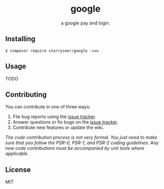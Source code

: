 <h1 align="center"> google </h1>

<p align="center"> a google pay and login.</p>


## Installing

```shell
$ composer require starryseer/google -vvv
```

## Usage

TODO

## Contributing

You can contribute in one of three ways:

1. File bug reports using the [issue tracker](https://github.com/starryseer/google/issues).
2. Answer questions or fix bugs on the [issue tracker](https://github.com/starryseer/google/issues).
3. Contribute new features or update the wiki.

_The code contribution process is not very formal. You just need to make sure that you follow the PSR-0, PSR-1, and PSR-2 coding guidelines. Any new code contributions must be accompanied by unit tests where applicable._

## License

MIT
